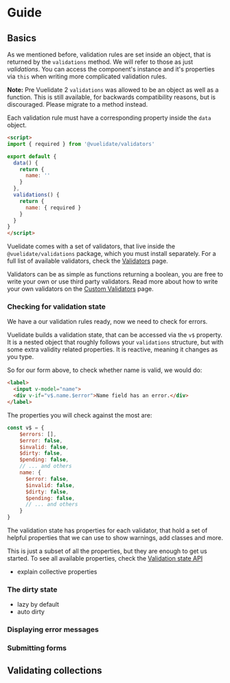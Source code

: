 # Guide

## Basics
As we mentioned before, validation rules are set inside an object, that is returned by the `validations` method. We will refer to those as just _validations_.
You can access the component's instance and it's properties via `this` when writing more complicated validation rules.

**Note:** Pre Vuelidate 2 `validations` was allowed to be an object as well as a function. This is still available, for backwards compatibility reasons, but is discouraged. Please migrate to a method instead.

Each validation rule must have a corresponding property inside the `data` object.

```html
<script>
import { required } from '@vuelidate/validators'

export default {
  data() {
    return {
      name: ''
    }
  },
  validations() {
    return {
      name: { required }
    }
  }
}
</script>
```

Vuelidate comes with a set of validators, that live inside the `@vuelidate/validations` package, which you must install separately. For a full list of available validators, check the [Validators](./validators.md) page.

Validators can be as simple as functions returning a boolean, you are free to write your own or use third party validators. Read more about how to write your own validators on the [Custom Validators](./custom_validators.md) page.

### Checking for validation state

We have a our validation rules ready, now we need to check for errors.

Vuelidate builds a validation state, that can be accessed via the `v$` property. It is a nested object that roughly follows your `validations` structure, but with some extra validity related properties. It is reactive, meaning it changes as you type.

So for our form above, to check whether name is valid, we would do:

```html
<label>
  <input v-model="name">
  <div v-if="v$.name.$error">Name field has an error.</div>
</label>
```

The properties you will check against the most are:

```js
const v$ = {
    $errors: [],
    $error: false,
    $invalid: false,
    $dirty: false,
    $pending: false,
    // ... and others
    name: {
      $error: false,
      $invalid: false,
      $dirty: false,
      $pending: false,
      // ... and others
    }
}
```

The validation state has properties for each validator, that hold a set of helpful properties that we can use to show warnings, add classes and more.

This is just a subset of all the properties, but they are enough to get us started. To see all available properties, check the [Validation state API](./api.md#validation-state-values)

- explain collective properties

### The dirty state

- lazy by default
- auto dirty

### Displaying error messages

### Submitting forms

## Validating collections
